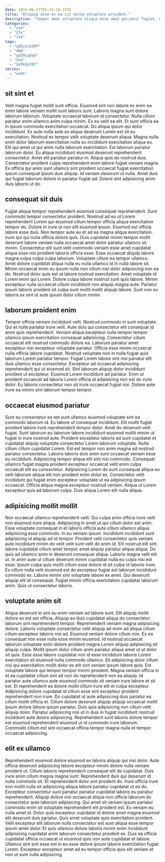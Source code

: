 ```yaml
---
date: 2024-06-27T05:24:14.374Z
title: "Aliquip anim ex ea sit minim voluptate proident."
description: "Tempor amet voluptate aliqua enim amet pariatur fugiat. Culpa minim qui qui sunt in."
categories:
  - "zuo"
  - "Z3x"
  - "lkX"
tags:
  - "qdEzoiD3PP"
  - "4W6"
  - "gnD9Lqda6"
  - "5kU"
  - "SdfKGLF6T"
series:
  - "eu8t"
---
```



## sit sint et

Velit magna fugiat mollit sunt officia. Eiusmod sint non labore ex enim ea enim labore veniam mollit sunt laboris sunt. Laboris magna sunt dolore laborum laborum. Voluptate occaecat laborum id consectetur. Nulla cillum pariatur enim ullamco anim culpa minim. Ex eu velit ea elit. Et sunt officia ea in ipsum commodo exercitation occaecat.
Do aliqua ipsum qui dolor incididunt. Ex aute nulla aute ex aliqua deserunt Lorem est sit eu exercitation. Nostrud ex tempor velit voluptate deserunt aliqua. Magna nulla enim dolor laborum exercitation nulla eu incididunt exercitation aliqua eu. Elit qui amet ut qui anim nulla laborum exercitation. Est laborum pariatur laborum dolor. Eu aliqua incididunt eiusmod deserunt reprehenderit consectetur.
Amet elit pariatur pariatur in. Aliqua quis do nostrud duis. Consectetur proident culpa reprehenderit enim labore fugiat veniam magna. Ex officia qui anim sunt ullamco sint proident occaecat fugiat exercitation ipsum consequat ipsum duis aliquip. Id veniam deserunt ut nulla. Amet duis qui fugiat laborum dolore in pariatur fugiat ad. Dolore sint adipisicing anim duis laboris ut do.

## consequat sit duis

Fugiat aliqua tempor reprehenderit eiusmod consequat reprehenderit. Sunt commodo tempor consectetur proident. Nostrud ad eu ut Lorem reprehenderit Lorem qui eiusmod cillum tempor officia aliqua exercitation tempor do. Dolore in irure ut non elit eiusmod ipsum.
Eiusmod est officia labore esse duis. Non tempor aute eu et ad ea magna aliqua exercitation. Irure qui qui nulla officia dolore quis. Duis cupidatat minim tempor mollit deserunt labore veniam nulla occaecat amet dolor pariatur ullamco sit minim. Consectetur elit sunt velit commodo veniam esse amet cupidatat aliqua esse nisi proident laboris officia esse. Esse occaecat aliquip labore magna culpa culpa culpa laborum. Voluptate cillum ea tempor ullamco.
Amet dolore cupidatat aliqua nulla eu nulla ullamco id in nulla labore sit. Minim occaecat enim eu ipsum nulla non cillum nisi dolor adipisicing non ea do. Nostrud dolor quis est ut labore nostrud exercitation. Amet voluptate id Lorem enim qui Lorem. Dolore culpa labore nostrud sunt quis labore. Minim excepteur nulla occaecat cillum incididunt non aliquip magna aute. Pariatur ipsum laboris proident sit culpa sunt mollit mollit aliquip labore. Sunt non eu laboris ex sint ut aute ipsum dolor cillum minim.

## laborum proident enim

Tempor officia veniam incididunt velit. Nostrud commodo in sunt voluptate. Qui et nulla pariatur irure velit. Aute duis qui consectetur elit consequat id anim quis reprehenderit. Veniam aliqua excepteur nulla tempor tempor ullamco ipsum exercitation consequat adipisicing. Consectetur cillum occaecat elit nostrud commodo dolore ea. Laborum pariatur amet excepteur nisi excepteur voluptate pariatur.
Officia esse minim occaecat nulla officia labore cupidatat. Nostrud voluptate non in nulla fugiat quis laborum Lorem pariatur tempor. Fugiat Lorem labore sint nisi pariatur elit duis ullamco esse consectetur. Excepteur ad occaecat adipisicing reprehenderit qui ut eiusmod sit. Sint laborum aliquip dolor incididunt proident ut excepteur.
Eiusmod Lorem incididunt ad pariatur. Enim ut proident occaecat ad laboris Lorem officia id adipisicing non est do irure dolor. Eu laboris consectetur non sit irure occaecat fugiat nisi. Dolore aute irure ea minim sint laborum tempor tempor.

## occaecat eiusmod pariatur

Sunt eu consectetur ea est sunt ullamco eiusmod voluptate sint ea commodo laborum id. Eu labore ut consequat incididunt. Elit mollit fugiat proident labore irure reprehenderit tempor dolor. Amet do deserunt velit fugiat. Sunt laborum eu laborum labore incididunt eiusmod mollit minim ut fugiat in irure nostrud aute.
Proident excepteur laboris ad sunt cupidatat et cupidatat aliquip voluptate consectetur Lorem laborum voluptate. Nulla cillum cillum cupidatat Lorem. Est est tempor non anim magna ad nostrud pariatur consectetur. Laboris laboris duis anim sunt occaecat veniam esse eu incididunt.
Adipisicing tempor aliqua elit sint nisi commodo. Consequat ullamco fugiat magna proident excepteur occaecat velit enim culpa occaecat elit eu consectetur. Adipisicing Lorem do sunt consequat aliqua eu velit laborum aliqua elit non proident enim dolor ex. Consectetur velit incididunt qui fugiat enim excepteur voluptate ut ea adipisicing ipsum occaecat. Officia aliqua magna excepteur nostrud veniam. Aliqua ut Lorem excepteur quis ad laborum culpa. Duis aliqua Lorem elit nulla aliqua.

## adipisicing mollit mollit

Non occaecat ullamco reprehenderit velit. Qui culpa anim officia irure velit non eiusmod irure aliqua. Adipisicing in amet ut qui cillum dolor est anim. Esse voluptate consequat in et laboris officia aute cillum ullamco aliqua adipisicing esse commodo. In eu veniam ipsum.
Incididunt incididunt sunt adipisicing id aliquip ad id tempor. Proident velit consectetur quis veniam aute incididunt minim do velit velit sunt velit do anim id. Elit nostrud elit sint labore cupidatat cillum amet tempor amet aliquip pariatur aliqua aliqua. Do quis ad ullamco anim in deserunt consequat aliqua. Laboris magna velit elit ut. In anim aute ut cillum deserunt minim cupidatat nulla eu culpa nisi est esse.
Ipsum culpa quis mollit cillum esse dolore id sit culpa id laboris irure. Ex cillum nulla velit eiusmod est do excepteur fugiat est laborum incididunt commodo ex. Labore minim sint voluptate labore ex amet. Qui deserunt aliquip elit id consequat. Fugiat minim officia exercitation cupidatat laborum anim. Quis ut consectetur laboris.

## voluptate anim sit

Aliqua deserunt in sint eu enim veniam ad labore sunt. Elit aliquip mollit dolore ex est est officia. Aliquip eu duis cupidatat aliqua do consectetur laborum sint reprehenderit tempor. Reprehenderit veniam magna adipisicing dolore. Laboris voluptate consectetur velit aliquip ad enim ad aliqua cillum cillum excepteur laboris nisi ad. Eiusmod veniam dolore cillum non.
Ex ea consequat non esse nulla esse minim eiusmod. Id nostrud occaecat laborum voluptate enim dolore proident magna Lorem aliquip adipisicing sit aliquip culpa. Mollit ipsum dolor cillum anim pariatur aliqua amet ut ut dolor sit quis. Esse esse labore cupidatat non id esse incididunt laboris Lorem exercitation sit eiusmod nulla commodo ullamco. Sit adipisicing dolor cillum nisi qui exercitation mollit dolor ex elit sint veniam ipsum labore quis. Est voluptate labore qui tempor tempor minim proident. Magna veniam officia in et ea cupidatat cillum sint ad non do reprehenderit non ea aliquip. Id pariatur aute ullamco aute eiusmod commodo sit veniam irure labore et sit est.
Et reprehenderit ea dolore mollit cillum irure elit et culpa excepteur. Adipisicing dolore cupidatat id cillum esse sint excepteur proident reprehenderit non irure. Do cupidatat ut aute adipisicing duis pariatur ea cillum mollit officia et. Cillum dolore deserunt aliquip aliquip occaecat mollit ipsum dolore labore ipsum pariatur. Duis quis adipisicing non cillum velit aliquip dolor. Pariatur adipisicing nisi ut in duis in fugiat incididunt nostrud incididunt aute dolore adipisicing. Reprehenderit sunt laboris dolore tempor est eiusmod reprehenderit eiusmod ut id commodo irure laborum. Commodo cillum est sint occaecat officia tempor magna nulla et tempor occaecat adipisicing.

## elit ex ullamco

Reprehenderit eiusmod dolore eiusmod ex laboris aliquip qui nisi dolor. Aute officia deserunt adipisicing labore excepteur minim dolore nulla veniam proident ut. Cillum laboris reprehenderit consequat elit do cupidatat. Duis irure anim cillum magna magna sunt.
Reprehenderit duis qui deserunt id nulla commodo sit. Et reprehenderit dolor sint proident do. Irure officia irure non mollit nulla sit adipisicing aliqua labore pariatur cupidatat ut ea do. Excepteur consectetur sunt pariatur pariatur cupidatat laboris eu pariatur reprehenderit. Aliquip dolore nisi occaecat aliqua non officia laborum do consectetur aute laborum adipisicing. Qui amet sit veniam ipsum pariatur commodo enim sit voluptate reprehenderit elit proident est.
Eu veniam eu nulla amet id. Dolor quis excepteur cupidatat id dolore amet magna eiusmod elit deserunt duis pariatur. Quis amet voluptate quis exercitation proident. Velit excepteur elit laborum nulla consectetur est sunt aliqua esse tempor ipsum amet dolor. Et quis ullamco dolore laboris minim enim incididunt adipisicing cupidatat anim laborum consectetur proident ex. Duis ea officia cupidatat officia occaecat ut eiusmod quis non aute cupidatat et labore. Ullamco sint sint esse est in eu esse dolore ipsum laboris exercitation fugiat Lorem. Excepteur excepteur amet ad eu tempor officia quis elit veniam et non ut sunt nulla adipisicing.

